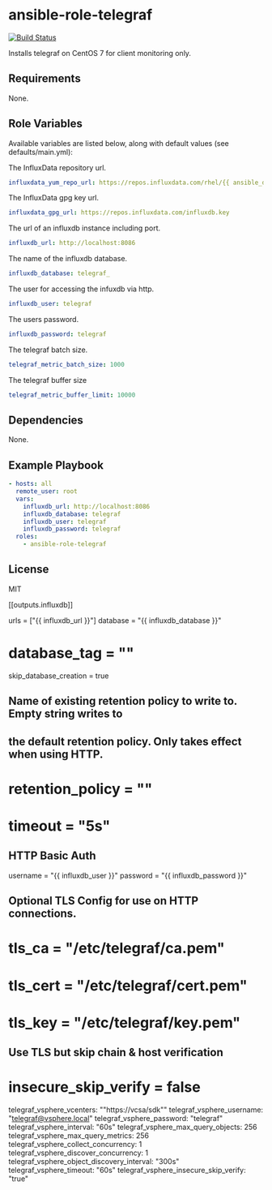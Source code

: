 # ansible-role-telegraf

[![Build Status](https://travis-ci.org/BadFever/ansible-role-telegraf.svg?branch=master)](https://travis-ci.org/BadFever/ansible-role-telegraf)

Installs telegraf on CentOS 7 for client monitoring only.

## Requirements

None.

## Role Variables

Available variables are listed below, along with default values (see defaults/main.yml):

The InfluxData repository url.

```yaml
influxdata_yum_repo_url: https://repos.influxdata.com/rhel/{{ ansible_distribution_major_version }}/{{ ansible_architecture }}/stable
```

The InfluxData gpg key url.

```yaml
influxdata_gpg_url: https://repos.influxdata.com/influxdb.key
```

The url of an influxdb instance including port.

```yaml
influxdb_url: http://localhost:8086
```

The name of the influxdb database.

```yaml
influxdb_database: telegraf_
```

The user for accessing the infuxdb via http.

```yaml
influxdb_user: telegraf
```

The users password.

```yaml
influxdb_password: telegraf
```

The telegraf batch size.

```yaml
telegraf_metric_batch_size: 1000
```

The telegraf buffer size

```yaml
telegraf_metric_buffer_limit: 10000
```

## Dependencies

None.

## Example Playbook

```yaml
- hosts: all
  remote_user: root
  vars:
    influxdb_url: http://localhost:8086
    influxdb_database: telegraf
    influxdb_user: telegraf
    influxdb_password: telegraf
  roles:
    - ansible-role-telegraf
```

## License

MIT


[[outputs.influxdb]]

  urls = ["{{ influxdb_url }}"]
  database = "{{ influxdb_database }}"
  # database_tag = ""
  skip_database_creation = true

  ## Name of existing retention policy to write to.  Empty string writes to
  ## the default retention policy.  Only takes effect when using HTTP.
  # retention_policy = ""

  # timeout = "5s"
  ## HTTP Basic Auth
  username = "{{ influxdb_user }}"
  password = "{{ influxdb_password }}"

  ## Optional TLS Config for use on HTTP connections.
  # tls_ca = "/etc/telegraf/ca.pem"
  # tls_cert = "/etc/telegraf/cert.pem"
  # tls_key = "/etc/telegraf/key.pem"
  ## Use TLS but skip chain & host verification
  # insecure_skip_verify = false


telegraf_vsphere_vcenters: "\"https://vcsa/sdk\""
telegraf_vsphere_username: "telegraf@vsphere.local"
telegraf_vsphere_password: "telegraf"
telegraf_vsphere_interval: "60s"
telegraf_vsphere_max_query_objects: 256
telegraf_vsphere_max_query_metrics: 256
telegraf_vsphere_collect_concurrency: 1
telegraf_vsphere_discover_concurrency: 1
telegraf_vsphere_object_discovery_interval: "300s"
telegraf_vsphere_timeout: "60s"
telegraf_vsphere_insecure_skip_verify: "true"

